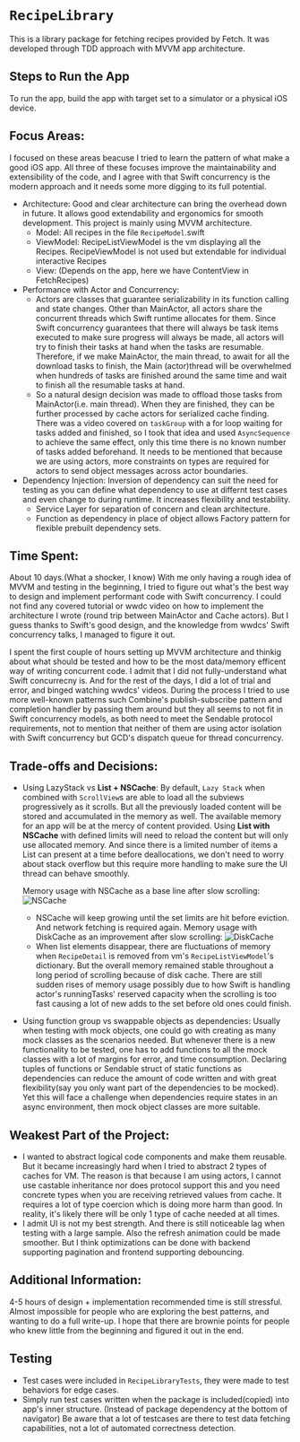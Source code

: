 # ``RecipeLibrary``
This is a library package for fetching recipes provided by Fetch. It was developed through TDD approach with MVVM app architecture.
## Steps to Run the App
To run the app, build the app with target set to a simulator or a physical iOS device.

## Focus Areas:
I focused on these areas beacuse I tried to learn the pattern of what make a good iOS app. All three of these focuses improve the maintainability and extensibility of the code, and I agree with that Swift concurrency is the modern approach and it needs some more digging to its full potential.
- Architecture: Good and clear architecture can bring the overhead down in future. It allows good extendability and ergonomics for smooth development. This project is mainly using MVVM architecture. 
    - Model: 
        All recipes in the file ``RecipeModel``.swift
    - ViewModel: 
        RecipeListViewModel is the vm displaying all the  Recipes.
        RecipeViewModel is not used but extendable for individual interactive Recipes
    - View: (Depends on the app, here we have ContentView in FetchRecipes)
- Performance with Actor and Concurrency:
    - Actors are classes that guarantee serializability in its function calling and state changes. Other than MainActor, all actors share the concurrent threads which Swift runtime allocates for them. Since Swift concurrency guarantees that there will always be task items executed to make sure progress will always be made, all actors will try to finish their tasks at hand when the tasks are resumable. Therefore, if we make MainActor, the main thread, to await for all the download tasks to finish, the Main (actor)thread will be overwhelmed when hundreds of tasks are finished around the same time and wait to finish all the resumable tasks at hand.
    - So a natural design decision was made to offload those tasks from MainActor(i.e. main thread). When they are finished, they can be further processed by cache actors for serialized cache finding. There was a video covered on ``taskGroup`` with a for loop waiting for tasks added and finished, so I took that idea and used ``AsyncSequence`` to achieve the same effect, only this time there is no known number of tasks added beforehand. 
        It needs to be mentioned that because we are using actors, more constraints on types are required for actors to send object messages across actor boundaries.
- Dependency Injection: Inversion of dependency can suit the need for testing as you can define what dependency to use at differnt test cases and even change to during runtime. It increases flexibility and testability.
    - Service Layer for separation of concern and clean architecture.
    - Function as dependency in place of object allows Factory pattern for flexible prebuilt dependency sets.
## Time Spent:
About 10 days.(What a shocker, I know) With me only having  a rough idea of MVVM and testing in the beginning, I tried to figure out what's the best way to design and implement performant code with Swift concurrency. I could not find any covered tutorial or wwdc video on how to implement the architecture I wrote (round trip between MainActor and Cache actors). But I guess thanks to Swift's good design, and the knowledge from wwdcs' Swift concurrency talks, I managed to figure it out.

I spent the first couple of hours setting up MVVM architecture and thinkig about what should be tested and how to be the most data/memory efficent way of writing concurrent code. I admit that I did not fully-understand what Swift concurrecny is. And for the rest of the days, I did a lot of trial and error, and binged watching wwdcs' videos. During the process I tried to use more well-known patterns such Combine's publish-subscribe pattern and completion handler by passing them around but they all seems to not fit in Swift concurrency models, as both need to meet the Sendable protocol requirements, not to mention that neither of them are using actor isolation with Swift concurrency but GCD's dispatch queue for thread concurrency.
## Trade-offs and Decisions:
- Using LazyStack vs **List + NSCache**: By default, ``Lazy Stack`` when combined with ``ScrollView``s are able to load all the subviews progressively as it scrolls. But all the previously loaded content will be stored and accumulated in the memory as well. The available memory for an app will be at the mercy of content provided. Using **List with NSCache** with defined limits will need to reload the content but will only use allocated memory.  And since there is a limited number of items a List can present at a time before deallocations, we don't need to worry about stack overflow but this require more handling to make sure the UI thread can behave smoothly. <br>
    
    Memory usage with NSCache as a base line after slow scrolling:
    ![NSCache](NSCache)
    - NSCache will keep growing until the set limits are hit before eviction. And network fetching is required again.
    Memory usage with DiskCache as an improvement after slow scrolling:
    ![DiskCache](DiskCache)
    -  When list elements disappear, there are fluctuations of memory when ``RecipeDetail`` is removed from vm's ``RecipeListViewModel``'s dictionary. But the overall memory remained stable throughout a long period of scrolling because of disk cache. There are still  sudden rises of memory usage possibly due to how Swift is handling actor's runningTasks' reserved capacity when the scrolling is too fast causing a lot of new adds to the set before old ones could finish. 
    
    
- Using function group vs swappable objects as dependencies: Usually when testing with mock objects, one could go with creating as many mock classes as the scenarios needed. But whenever there is a new functionality to be tested, one has to add functions to all the mock classes with a lot of margins for error, and time consumption. Declaring tuples of functions or Sendable struct of static functions as dependencies can reduce the amount of code written and with great flexibility(say you only want part of the dependencies to be mocked). Yet this will face a challenge when dependencies require states in an async environment, then mock object classes are more suitable.
## Weakest Part of the Project: 
- I wanted to abstract logical code components and make them reusable. But it became increasingly hard when I tried to abstract 2 types of caches for VM. The reason is that because I am using actors, I cannot use castable inheritance nor does protocol  support this and you need concrete types when you are receiving retrieved values from cache. It requires a lot of type coercion which is doing more harm than good. In reality, it's likely there will be only 1 type of cache needed at all times.
- I admit UI is not my best strength. And there is still noticeable lag when testing with a large sample. Also the refresh animation could be made smoother. But I think optimizations can be done with backend supporting pagination and frontend supporting debouncing. 
## Additional Information:
4-5 hours of design + implementation recommended time is still stressful. Almost impossible for people who are exploring the best patterns, and wanting to do a full write-up. I hope that there are brownie points for people who knew little from the beginning and figured it out in the end. 
## Testing 
- Test cases were included in ``RecipeLibraryTests``, they were made to test behaviors for edge cases.
- Simply run test cases written when the package is included(copied) into app's inner structure. (Instead of package dependency at the bottom of navigator) Be aware that a lot of testcases are there to test data fetching capabilities, not a lot of automated correctness detection.

